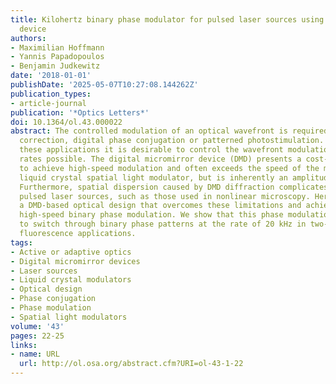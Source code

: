 ```yaml
---
title: Kilohertz binary phase modulator for pulsed laser sources using a digital micromirror
  device
authors:
- Maximilian Hoffmann
- Yannis Papadopoulos
- Benjamin Judkewitz
date: '2018-01-01'
publishDate: '2025-05-07T10:27:08.144262Z'
publication_types:
- article-journal
publication: '*Optics Letters*'
doi: 10.1364/ol.43.000022
abstract: The controlled modulation of an optical wavefront is required for aberration
  correction, digital phase conjugation or patterned photostimulation. For most of
  these applications it is desirable to control the wavefront modulation at the highest
  rates possible. The digital micromirror device (DMD) presents a cost-effective solution
  to achieve high-speed modulation and often exceeds the speed of the more conventional
  liquid crystal spatial light modulator, but is inherently an amplitude modulator.
  Furthermore, spatial dispersion caused by DMD diffraction complicates its use with
  pulsed laser sources, such as those used in nonlinear microscopy. Here we introduce
  a DMD-based optical design that overcomes these limitations and achieves dispersion-free
  high-speed binary phase modulation. We show that this phase modulation can be used
  to switch through binary phase patterns at the rate of 20 kHz in two-photon excitation
  fluorescence applications.
tags:
- Active or adaptive optics
- Digital micromirror devices
- Laser sources
- Liquid crystal modulators
- Optical design
- Phase conjugation
- Phase modulation
- Spatial light modulators
volume: '43'
pages: 22-25
links:
- name: URL
  url: http://ol.osa.org/abstract.cfm?URI=ol-43-1-22
---
```

